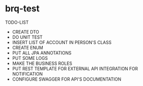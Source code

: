 # brq-test

TODO-LIST 
- CREATE DTO
- DO UNIT TEST
- INSERT LIST OF ACCOUNT IN PERSON'S CLASS
- CREATE ENUM
- PUT ALL JPA ANNOTATIONS
- PUT SOME LOGS
- MAKE THE BUSINESS ROLES
- PUT REST TEMPLATE FOR EXTERNAL API INTEGRATION FOR NOTIFICATION
- CONFIGURE SWAGGER FOR API'S DOCUMENTATION
